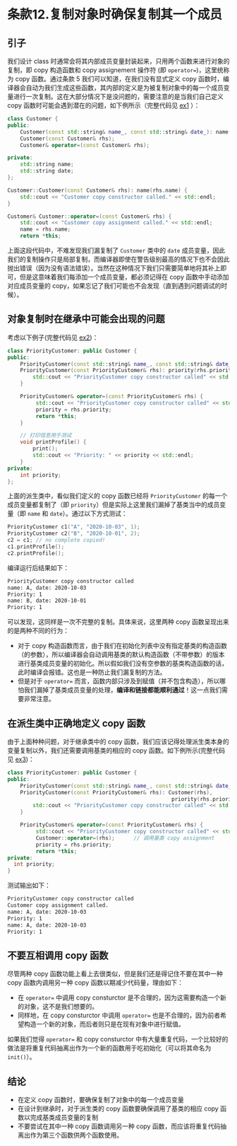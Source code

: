 # 条款12.复制对象时确保复制其一个成员

## 引子

我们设计 class 时通常会将其内部成员变量封装起来，只用两个函数来进行对象的复制，即 copy 构造函数和 copy assignement 操作符 (即 `operator=`)，这里统称为 copy 函数。通过条款 5 我们可以知道，在我们没有显式定义 copy
函数时，编译器会自动为我们生成这些函数，其内部的定义是为被复制对象中的每一个成员变量进行一次复制。这在大部分情况下是没问题的，需要注意的是当我们自己定义
copy 函数时可能会遇到潜在的问题，如下例所示（完整代码见 [ex1](https://github.com/XiaotaoGuo/Effective-Cpp-Reading-Note/tree/master/PracticeCode/12.CopyAllPartsOfAnObject/ex1) ）：

```C++
class Customer {
public:
    Customer(const std::string& name_, const std::string& date_): name(name_), date(date_) {}
    Customer(const Customer& rhs);
    Customer& operator=(const Customer& rhs);

private:
    std::string name;
    std::string date;
};

Customer::Customer(const Customer& rhs): name(rhs.name) {
    std::cout << "Customer copy constructor called." << std::endl;
}

Customer& Customer::operator=(const Customer& rhs) {
    std::cout << "Customer copy assignment called." << std::endl;
    name = rhs.name;
    return *this;
```

上面这段代码中，不难发现我们漏复制了 `Customer` 类中的 `date` 成员变量，因此我们的复制操作只是局部复制，而编译器即使在警告级别最高的情况下也不会因此抛出错误（因为没有语法错误）。当然在这种情况下我们只需要简单地将其补上即可，但是这意味着我们每添加一个成员变量，都必须记得在 copy 函数中手动添加对应成员变量的
copy，如果忘记了我们可能也不会发现（直到遇到问题调试的时候）。

## 对象复制时在继承中可能会出现的问题

考虑以下例子(完整代码见 [ex2](https://github.com/XiaotaoGuo/Effective-Cpp-Reading-Note/tree/master/PracticeCode/12.CopyAllPartsOfAnObject/ex2))：

```C++
class PriorityCustomer: public Customer {
public:
    PriorityCustomer(const std::string& name_, const std::string& date_, int priority_) : Customer(name_, date_), priority(priority_) {}
    PriorityCustomer(const PriorityCustomer& rhs): priority(rhs.priority) {
        std::cout << "PriorityCustomer copy constructor called" << std::endl;
    }

    PriorityCustomer& operator=(const PriorityCustomer& rhs) {
         std::cout << "PriorityCustomer copy constructor called" << std::endl;
         priority = rhs.priority;
         return *this;
    }

    // 打印信息用于测试
    void printProfile() {
        print();
        std::cout << "Priority: " << priority << std::endl;
    }
private:
    int priority;
};
```

上面的派生类中，看似我们定义的 copy 函数已经将 `PriorityCustomer` 的每一个成员变量都复制了（即 `priority`）但是实际上这里我们漏掉了基类当中的成员变量（即 `name` 和 `date`）。通过以下方式测试：

```C++
PriorityCustomer c1("A", "2020-10-03", 1);
PriorityCustomer c2("B", "2020-10-01", 2);
c2 = c1; // no complete copied!
c1.printProfile();
c2.printProfile();
```

编译运行后结果如下：

```Bash
PriorityCustomer copy constructor called
name: A, date: 2020-10-03
Priority: 1
name: B, date: 2020-10-01
Priority: 1
```

可以发现，这同样是一次不完整的复制。具体来说，这里两种 copy 函数呈现出来的是两种不同的行为：

- 对于 copy 构造函数而言，由于我们在初始化列表中没有指定基类的构造函数（的参数），所以编译器会自动调用基类的默认构造函数（不带参数）的版本进行基类成员变量的初始化。所以假如我们没有空参数的基类构造函数的话，此时编译会报错。这也是一种防止我们漏复制的方法。
- 但是对于 `operator=` 而言，函数内部只涉及到赋值（并不包含构造），所以哪怕我们漏掉了基类成员变量的处理，**编译和链接都能顺利通过**！这一点我们需要非常注意。

## 在派生类中正确地定义 copy 函数

由于上面种种问题，对于继承类中的 copy 函数，我们应该记得处理派生类本身的变量复制以外，我们还需要调用基类的相应的 copy
函数。如下例所示(完整代码见 [ex3](https://github.com/XiaotaoGuo/Effective-Cpp-Reading-Note/tree/master/PracticeCode/12.CopyAllPartsOfAnObject/ex3))：

```C++
class PriorityCustomer: public Customer {
public:
    PriorityCustomer(const std::string& name_, const std::string& date_, int priority_) : Customer(name_, date_), priority(priority_) {}
    PriorityCustomer(const PriorityCustomer& rhs): Customer(rhs),           // 调用基类 copy constructor
                                                    priority(rhs.priority) {
        std::cout << "PriorityCustomer copy constructor called" << std::endl;
    }

    PriorityCustomer& operator=(const PriorityCustomer& rhs) {
         std::cout << "PriorityCustomer copy constructor called" << std::endl;
         Customer::operator=(rhs);      // 调用基类 copy assignment
         priority = rhs.priority;
         return *this;
private:
  int priority;
}
```

测试输出如下：

```Bash
PriorityCustomer copy constructor called
Customer copy assignment called.
name: A, date: 2020-10-03
Priority: 1
name: A, date: 2020-10-03
Priority: 1
```

## 不要互相调用 copy 函数

尽管两种 copy 函数功能上看上去很类似，但是我们还是得记住不要在其中一种 copy 函数内调用另一种 copy 函数以期减少代码量，理由如下：

- 在 `operator=` 中调用 copy consturctor 是不合理的，因为这需要构造一个新的对象，这不是我们想要的。
- 同样地，在 copy consturctor 中调用 `operator=` 也是不合理的，因为前者希望构造一个新的对象，而后者则只是在现有对象中进行赋值。

如果我们觉得 `operator=` 和 copy consturctor 中有大量重复代码，一个比较好的做法是将重复代码抽离出作为一个新的函数用于吃初始化（可以将其命名为 `init()`）。

## 结论

- 在定义 copy 函数时，要确保复制了对象中的每一个成员变量
- 在设计到继承时，对于派生类的 copy 函数要确保调用了基类的相应 copy 函数以完成基类成员变量的复制
- 不要尝试在其中一种 copy 函数调用另一种 copy 函数，而应该将重复代码抽离出作为第三个函数供两个函数使用。

